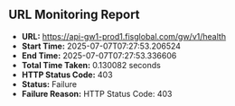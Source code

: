 ## URL Monitoring Report

- **URL:** https://api-gw1-prod1.fisglobal.com/gw/v1/health
- **Start Time:** 2025-07-07T07:27:53.206524
- **End Time:** 2025-07-07T07:27:53.336606
- **Total Time Taken:** 0.130082 seconds
- **HTTP Status Code:** 403
- **Status:** Failure
- **Failure Reason:** HTTP Status Code: 403
